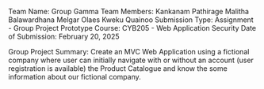 Team Name:  Group Gamma
Team Members:
    Kankanam Pathirage Malitha Balawardhana
    Melgar Olaes
    Kweku Quainoo
Submission Type:  Assignment - Group Project Prototype
Course:  CYB205 - Web Application Security
Date of Submission:  February 20, 2025

Group Project Summary:
    Create an MVC Web Application using a fictional company where user can initially navigate with or without an account (user registration is available) the Product Catalogue and know the some information about our fictional company.
